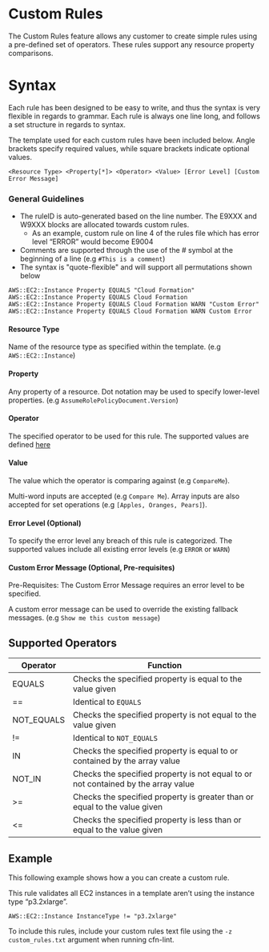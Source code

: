 # Custom Rules
The Custom Rules feature allows any customer to create simple rules using a pre-defined set of operators. These rules support any resource property comparisons.

# Syntax
Each rule has been designed to be easy to write, and thus the syntax is very flexible in regards to grammar. Each rule is always one line long, and follows a set structure in regards to syntax.

The template used for each custom rules have been included below. Angle brackets specify required values, while square brackets indicate optional values.

`<Resource Type> <Property[*]> <Operator> <Value> [Error Level] [Custom Error Message]`


### General Guidelines

* The ruleID is auto-generated based on the line number. The E9XXX and W9XXX blocks are allocated towards custom rules.
    * As an example, custom rule on line 4 of the rules file which has error level “ERROR” would become E9004
* Comments are supported through the use of the # symbol at the beginning of a line (e.g `#This is a comment`)
* The syntax is "quote-flexible" and will support all permutations shown below
```
AWS::EC2::Instance Property EQUALS "Cloud Formation"
AWS::EC2::Instance Property EQUALS Cloud Formation
AWS::EC2::Instance Property EQUALS Cloud Formation WARN "Custom Error"
AWS::EC2::Instance Property EQUALS Cloud Formation WARN Custom Error
```

#### Resource Type

Name of the resource type as specified within the template. (e.g `AWS::EC2::Instance`)


#### Property

Any property of a resource. Dot notation may be used to specify lower-level properties. (e.g `AssumeRolePolicyDocument.Version`)

#### Operator

The specified operator to be used for this rule. The supported values are defined [here](#supported-operators)

#### Value

The value which the operator is comparing against (e.g `CompareMe`).

Multi-word inputs are accepted  (e.g `Compare Me`). Array inputs are also accepted for set operations (e.g `[Apples, Oranges, Pears]`).

#### Error Level (Optional)

To specify the error level any breach of this rule is categorized. The supported values include all existing error levels (e.g `ERROR` or `WARN`)

#### Custom Error Message (Optional, Pre-requisites)

Pre-Requisites: The Custom Error Message requires an error level to be specified.

A custom error message can be used to override the existing fallback messages. (e.g `Show me this custom message`)

## Supported Operators

| Operator          | Function |
| --------------------- | ------------- |
| EQUALS | Checks the specified property is equal to the value given |
| == | Identical to `EQUALS` |
| NOT_EQUALS | Checks the specified property is not equal to the value given |
| != | Identical to `NOT_EQUALS` |
| IN | Checks the specified property is equal to or contained by the array value |
| NOT_IN | Checks the specified property is not equal to or not contained by the array value |
| \>= | Checks the specified property is greater than or equal to the value given |
| <= | Checks the specified property is less than or equal to the value given |

## Example
This following example shows how a you can create a custom rule.
 
This rule validates all EC2 instances in a template aren’t using the instance type “p3.2xlarge”.

```
AWS::EC2::Instance InstanceType != "p3.2xlarge"
```

To include this rules, include your custom rules text file using the `-z custom_rules.txt` argument when running cfn-lint.


